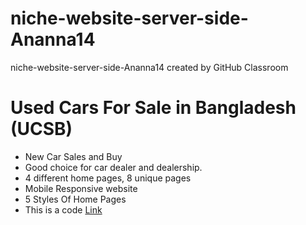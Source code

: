 # niche-website-server-side-Ananna14
niche-website-server-side-Ananna14 created by GitHub Classroom
# Used Cars For Sale in Bangladesh (UCSB)

* New Car Sales and Buy
* Good choice for car dealer and dealership.
* 4 different home pages, 8 unique pages
* Mobile Responsive website
* 5 Styles Of Home Pages
* This is a code [Link](https://github.com/programming-hero-web-course-4/niche-website-server-side-Ananna14/tree/main)
